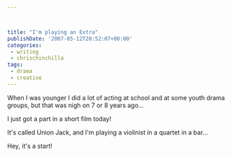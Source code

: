 ```yaml
---



title: "I'm playing an Extra"
publishDate: '2007-05-12T20:52:07+00:00'
categories:
 - writing
 - chrischinchilla
tags:
 - drama 
 - creative
---
```


When I was younger I did a lot of acting at school and at some youth drama groups, but that was nigh on 7 or 8 years ago...

I just got a part in a short film today!

It's called Union Jack, and I'm playing a violinist in a quartet in a bar...

Hey, it's a start!
